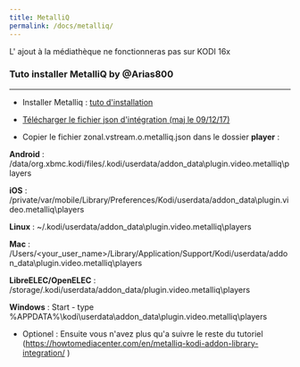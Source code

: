 ```yaml
---
title: MetalliQ
permalink: /docs/metalliq/
---
```



<p class="bg-danger"> L' ajout à la médiathèque ne fonctionneras pas sur KODI 16x </p>


### Tuto installer MetalliQ by @Arias800 ###
---

- Installer Metalliq : [tuto d'installation](https://howtomediacenter.com/en/metalliq-kodi-addon-library-integration/)

- [Télécharger le fichier json d'intégration (maj le 09/12/17)](https://github.com/Arias800/zonal.vstream.o.metalliq.json/raw/master/zonal.vstream.o.metalliq.json)

- Copier le fichier zonal.vstream.o.metalliq.json dans le dossier **player** :

**Android** : /data/org.xbmc.kodi/files/.kodi/userdata/addon_data\plugin.video.metalliq\players

**iOS** : /private/var/mobile/Library/Preferences/Kodi/userdata/addon_data\plugin.video.metalliq\players

**Linux** : ~/.kodi/userdata/addon_data\plugin.video.metalliq\players

**Mac** : /Users/<your_user_name>/Library/Application/Support/Kodi/userdata/addon_data\plugin.video.metalliq\players

**LibreELEC/OpenELEC** : /storage/.kodi/userdata/addon_data/plugin.video.metalliq\players

**Windows** : Start - type %APPDATA%\kodi\userdata\addon_data\plugin.video.metalliq\players 


- Optionel : Ensuite vous n'avez plus qu'a suivre le reste du tutoriel (https://howtomediacenter.com/en/metalliq-kodi-addon-library-integration/ ) 

</div>
